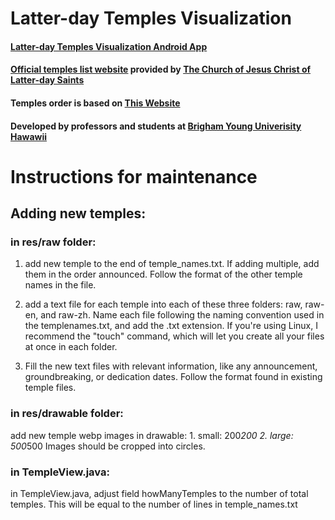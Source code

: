 Latter-day Temples Visualization
================================

#### [Latter-day Temples Visualization Android App](https://litianzhang.com/latter-day-temples-visualization-android-app/)

#### [Official temples list website](https://www.churchofjesuschrist.org/temples/list?lang=eng) provided by [The Church of Jesus Christ of Latter-day Saints](https://www.churchofjesuschrist.org/?lang=eng)

#### Temples order is based on [This Website](https://churchofjesuschristtemples.org/temples/chronology/)

#### Developed by professors and students at [Brigham Young Univerisity Hawawii](https://www.byuh.edu/)

# Instructions for maintenance

## Adding new temples: 

### in res/raw folder:
1. add new temple to the end of temple_names.txt. If adding multiple, add them in the order announced. Follow the format of the other temple names in the file.

2. add a text file for each temple into each of these three folders: raw, raw-en, and raw-zh. Name each file following the naming convention used in the templenames.txt, and add the .txt extension. If you're using Linux, I recommend the "touch" command, which will let you create all your files at once in each folder.

3. Fill the new text files with relevant information, like any announcement, groundbreaking, or dedication dates. Follow the format found in existing temple files.

### in res/drawable folder:
add new temple webp images in drawable:
    1. small: 200*200
    2. large: 500*500
Images should be cropped into circles.

### in TempleView.java:
in TempleView.java, adjust field howManyTemples to the number of total temples. This will be equal to the number of lines in temple_names.txt
